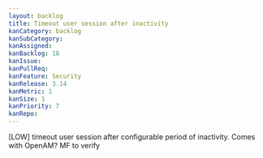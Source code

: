 ```yaml
---
layout: backlog
title: Timeout user session after inactivity
kanCategory: backlog
kanSubCategory:
kanAssigned:
kanBacklog: 18
kanIssue:
kanPullReq:
kanFeature: Security
kanRelease: 3.14
kanMetric: 1
kanSize: 1
kanPriority: 7
kanRepo: 
---
```

[LOW] timeout user session after configurable period of inactivity. Comes with OpenAM? MF to verify
